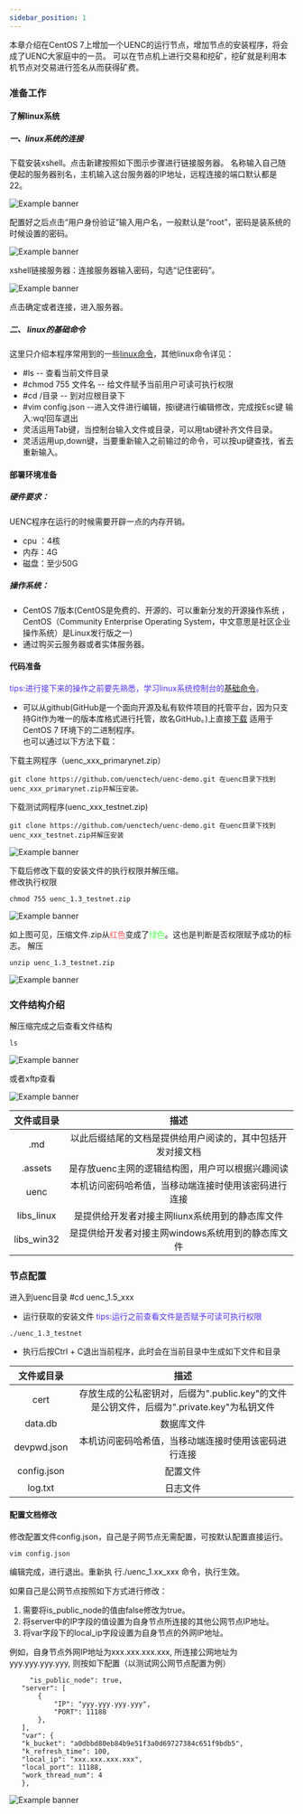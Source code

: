 ```yaml
---
sidebar_position: 1
---
```




本章介绍在CentOS 7上增加一个UENC的运行节点，增加节点的安装程序，将会成了UENC大家庭中的一员。
可以在节点机上进行交易和挖矿，挖矿就是利用本机节点对交易进行签名从而获得矿费。
### 准备工作
#### 了解linux系统
##### 一、linux系统的连接

下载安装xshell。点击新建按照如下图示步骤进行链接服务器。
名称输入自己随便起的服务器别名，主机输入这台服务器的IP地址，远程连接的端口默认都是22。

 ![Example banner](../assets/step.assets/1-1.png)

配置好之后点击“用户身份验证”输入用户名，一般默认是“root”，密码是装系统的时候设置的密码。

![Example banner](../assets/step.assets/1-2.png)

xshell链接服务器：连接服务器输入密码，勾选“记住密码”。

![Example banner](../assets/step.assets/1-3.png)

点击确定或者连接，进入服务器。

##### 二、 linux的基础命令
这里只介绍本程序常用到的一些[linux命令](https://m.runoob.com/linux/linux-command-manual.html)，其他linux命令详见：

 * #ls         -- 查看当前文件目录
 * #chmod 755 文件名      -- 给文件赋予当前用户可读可执行权限
 * #cd  /目录          -- 到对应根目录下
 * #vim config.json  --进入文件进行编辑，按i键进行编辑修改，完成按Esc键 输入:wq!回车退出
 * 灵活运用Tab键，当控制台输入文件或目录，可以用tab键补齐文件目录。
 * 灵活运用up,down键，当要重新输入之前输过的命令，可以按up键查找，省去重新输入。

#### 部署环境准备
##### 硬件要求：
UENC程序在运行的时候需要开辟一点的内存开销。
* cpu ：4核  
* 内存：4G  
* 磁盘：至少50G

##### 操作系统：
 * CentOS 7版本(CentOS是免费的、开源的、可以重新分发的开源操作系统 ，CentOS（Community Enterprise Operating System，中文意思是社区企业操作系统）是Linux发行版之一)
* 通过购买云服务器或者实体服务器。



#### 代码准备
<font color='#5432F4' > tips:进行接下来的操作之前要先熟悉，学习linux系统控制台的[基础命令](https://m.runoob.com/linux/linux-command-manual.html)。</font>

 * 可以从github(GitHub是一个面向开源及私有软件项目的托管平台，因为只支持Git作为唯一的版本库格式进行托管，故名GitHub。)上直接[下载](https://github.com/uenctech/uenc-demo/tree/master/uenc) 适用于CentOS 7 环境下的二进制程序。  
 也可以通过以下方法下载：
 
 下载主网程序（uenc_xxx_primarynet.zip）
 ```
 git clone https://github.com/uenctech/uenc-demo.git 在uenc目录下找到uenc_xxx_primarynet.zip并解压安装。
 ```
 下载测试网程序(uenc_xxx_testnet.zip)
 ```
 git clone https://github.com/uenctech/uenc-demo.git 在uenc目录下找到uenc_xxx_testnet.zip并解压安装
 ```
 
![Example banner](../assets/step.assets/1-4.png)

 下载后修改下载的安装文件的执行权限并解压缩。  
 修改执行权限
 ```
 chmod 755 uenc_1.3_testnet.zip
 ```

![Example banner](../assets/step.assets/1-5.png)

如上图可见，压缩文件.zip从<font color='#ff5555' >红色</font>变成了<font color='#55ff55' >绿色</font>。这也是判断是否权限赋予成功的标志。
解压
 ```
 unzip uenc_1.3_testnet.zip
 ```
    
![Example banner](../assets/step.assets/1-6.png)

### 文件结构介绍
解压缩完成之后查看文件结构

 ```
 ls
 ```

![Example banner](../assets/step.assets/1-7.png)
 
或者xftp查看

![Example banner](../assets/step.assets/1-8.png)
 

 | 文件或目录 |     描述     | 
 | :--------: | :--------------: | 
 |   .md   | 以此后缀结尾的文档是提供给用户阅读的，其中包括开发对接文档 | 
 |   .assets   | 是存放uenc主网的逻辑结构图，用户可以根据兴趣阅读 | 
 |   uenc   | 本机访问密码哈希值，当移动端连接时使用该密码进行连接 | 
 |   libs_linux   | 是提供给开发者对接主网liunx系统用到的静态库文件 | 
 |   libs_win32   | 是提供给开发者对接主网windows系统用到的静态库文件 | 

 ### 节点配置
进入到uenc目录 #cd uenc_1.5_xxx
 * 运行获取的安装文件
<font color='#5432F4' >tips:运行之前查看文件是否赋予可读可执行权限</font>
 ```
 ./uenc_1.3_testnet
 ```
 * 执行后按Ctrl + C退出当前程序，此时会在当前目录中生成如下文件和目录
 
 | 文件或目录 |     描述     | 
 | :--------: | :--------------: | 
 |   cert   | 存放生成的公私密钥对，后缀为".public.key"的文件是公钥文件，后缀为".private.key"为私钥文件 | 
 |   data.db   | 数据库文件 | 
 |   devpwd.json   | 本机访问密码哈希值，当移动端连接时使用该密码进行连接 | 
 |   config.json   | 配置文件 | 
 |   log.txt   | 日志文件 | 


 #### 配置文档修改

 修改配置文件config.json，自己是子网节点无需配置，可按默认配置直接运行。
 
 ```
vim config.json

 ```

编辑完成，进行退出。重新执 行./uenc_1.xx_xxx 命令，执行生效。

 如果自己是公网节点按照如下方式进行修改：
 1. 需要将is_public_node的值由false修改为true。
 2. 将server中的IP字段的值设置为自身节点所连接的其他公网节点IP地址。
 3. 将var字段下的local_ip字段设置为自身节点的外网IP地址。

 例如，自身节点外网IP地址为xxx.xxx.xxx.xxx, 所连接公网地址为yyy.yyy.yyy.yyy, 则按如下配置（以测试网公网节点配置为例）
 ```
	  "is_public_node": true,
    "server": [
        {
            "IP": "yyy.yyy.yyy.yyy",
            "PORT": 11188
        },
    ],
    "var": {
    "k_bucket": "a0dbbd80eb84b9e51f3a0d69727384c651f9bdb5",
    "k_refresh_time": 100,
    "local_ip": "xxx.xxx.xxx.xxx",
    "local_port": 11188,
    "work_thread_num": 4
    },

 ```
 
![Example banner](../assets/step.assets/1-9.png)


